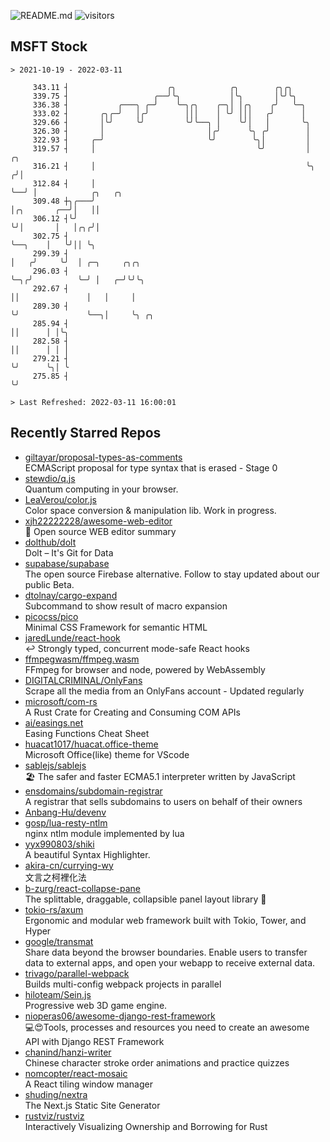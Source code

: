 ![README.md](https://github.com/Gerhut/Gerhut/workflows/README.md/badge.svg)
![visitors](https://visitors.vercel.app/Gerhut/Gerhut?token=8cf69d1f6813d272ef062726b6070c9be4ff72038cfe5a7ded7384a8da65d866)

## MSFT Stock

```
> 2021-10-19 - 2022-03-11

     343.11 ┤                      ╭╮            ╭╮        ╭╮╭╮                                                  
     339.75 ┤                   ╭──╯╰╮           │╰╮       │╰╯╰╮                                                 
     336.38 ┤           ╭───╮ ╭─╯    ╰─╮╭╮    ╭─╮│ │╭╮    ╭╯   ╰─╮                                               
     333.02 ┤       ╭╮╭─╯   │╭╯        │││    │ ╰╯ │││   ╭╯      │                                               
     329.66 ┤       │╰╯     ╰╯         ╰╯╰──╮ │    ╰╯│   │       ╰╮                                              
     326.30 ┤       │                       │╭╯      ╰╮ ╭╯        │                                              
     322.93 ┤     ╭─╯                       ╰╯        ╰╮│         │                                              
     319.57 ┤     │                                    ╰╯         │    ╭╮                                        
     316.21 ┤     │                                               ╰╮  ╭╯│                                        
     312.84 ┤     │                                                ╰──╯ │            ╭╮   ╭╮                     
     309.48 ┼╮╭───╯                                                     │╭╮       ╭──╯│   ││                     
     306.12 ┤╰╯                                                         ╰╯│       │   │╭╮╭╯│                     
     302.75 ┤                                                             ╰──╮    │   ╰╯││ ╰╮                    
     299.39 ┤                                                                │   ╭╯     ╰╯  │ ╭─╮     ╭╮╭╮       
     296.03 ┤                                                                ╰─╮╭╯          ╰─╯ │   ╭─╯╰╯╰╮      
     292.67 ┤                                                                  ││               │   │     │      
     289.30 ┤                                                                  ╰╯               ╰──╮│     ╰╮ ╭╮  
     285.94 ┤                                                                                      ││      │ │╰╮ 
     282.58 ┤                                                                                      ││      │ │ │ 
     279.21 ┤                                                                                      ╰╯      ╰╮│ ╰ 
     275.85 ┤                                                                                               ╰╯   

> Last Refreshed: 2022-03-11 16:00:01
```

## Recently Starred Repos

- [giltayar/proposal-types-as-comments](https://github.com/giltayar/proposal-types-as-comments)  
  ECMAScript proposal for type syntax that is erased - Stage 0
- [stewdio/q.js](https://github.com/stewdio/q.js)  
  Quantum computing in your browser.
- [LeaVerou/color.js](https://github.com/LeaVerou/color.js)  
  Color space conversion & manipulation lib. Work in progress.
- [xjh22222228/awesome-web-editor](https://github.com/xjh22222228/awesome-web-editor)  
  🔨  Open source WEB editor summary
- [dolthub/dolt](https://github.com/dolthub/dolt)  
  Dolt – It's Git for Data
- [supabase/supabase](https://github.com/supabase/supabase)  
  The open source Firebase alternative. Follow to stay updated about our public Beta.
- [dtolnay/cargo-expand](https://github.com/dtolnay/cargo-expand)  
  Subcommand to show result of macro expansion
- [picocss/pico](https://github.com/picocss/pico)  
  Minimal CSS Framework for semantic HTML
- [jaredLunde/react-hook](https://github.com/jaredLunde/react-hook)  
  ↩ Strongly typed, concurrent mode-safe React hooks
- [ffmpegwasm/ffmpeg.wasm](https://github.com/ffmpegwasm/ffmpeg.wasm)  
  FFmpeg for browser and node, powered by WebAssembly
- [DIGITALCRIMINAL/OnlyFans](https://github.com/DIGITALCRIMINAL/OnlyFans)  
  Scrape all the media from an OnlyFans account - Updated regularly
- [microsoft/com-rs](https://github.com/microsoft/com-rs)  
  A Rust Crate for Creating and Consuming COM APIs
- [ai/easings.net](https://github.com/ai/easings.net)  
  Easing Functions Cheat Sheet
- [huacat1017/huacat.office-theme](https://github.com/huacat1017/huacat.office-theme)  
  Microsoft Office(like) theme for VScode
- [sablejs/sablejs](https://github.com/sablejs/sablejs)  
  🏖️ The safer and faster ECMA5.1 interpreter written by JavaScript
- [ensdomains/subdomain-registrar](https://github.com/ensdomains/subdomain-registrar)  
  A registrar that sells subdomains to users on behalf of their owners
- [Anbang-Hu/devenv](https://github.com/Anbang-Hu/devenv)  
- [gosp/lua-resty-ntlm](https://github.com/gosp/lua-resty-ntlm)  
  nginx ntlm module implemented by lua
- [yyx990803/shiki](https://github.com/yyx990803/shiki)  
  A beautiful Syntax Highlighter.
- [akira-cn/currying-wy](https://github.com/akira-cn/currying-wy)  
  文言之柯裡化法
- [b-zurg/react-collapse-pane](https://github.com/b-zurg/react-collapse-pane)  
  The splittable, draggable, collapsible panel layout library 🎉
- [tokio-rs/axum](https://github.com/tokio-rs/axum)  
  Ergonomic and modular web framework built with Tokio, Tower, and Hyper
- [google/transmat](https://github.com/google/transmat)  
  Share data beyond the browser boundaries. Enable users to transfer data to external apps, and open your webapp to receive external data.
- [trivago/parallel-webpack](https://github.com/trivago/parallel-webpack)  
  Builds multi-config webpack projects in parallel
- [hiloteam/Sein.js](https://github.com/hiloteam/Sein.js)  
  Progressive web 3D game engine.
- [nioperas06/awesome-django-rest-framework](https://github.com/nioperas06/awesome-django-rest-framework)  
   💻😍Tools, processes and resources you need to create an awesome API with Django REST Framework
- [chanind/hanzi-writer](https://github.com/chanind/hanzi-writer)  
  Chinese character stroke order animations and practice quizzes
- [nomcopter/react-mosaic](https://github.com/nomcopter/react-mosaic)  
  A React tiling window manager
- [shuding/nextra](https://github.com/shuding/nextra)  
  The Next.js Static Site Generator
- [rustviz/rustviz](https://github.com/rustviz/rustviz)  
  Interactively Visualizing Ownership and Borrowing for Rust
